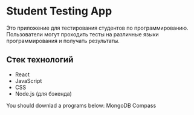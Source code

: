 # Student Testing App

Это приложение для тестирования студентов по программированию. Пользователи могут проходить тесты на различные языки программирования и получать результаты.

## Стек технологий

- React
- JavaScript
- CSS
- Node.js (для бэкенда)

You should downlad a programs below: 
MongoDB Compass
